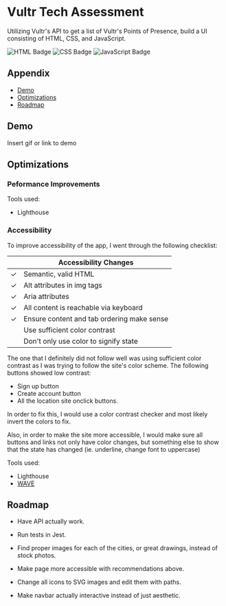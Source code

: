 # Vultr Tech Assessment

Utilizing Vultr's API to get a list of Vultr's Points of Presence,
build a UI consisting of HTML, CSS, and JavaScript.

![HTML Badge](https://img.shields.io/badge/-HTML-156DB5)
![CSS Badge](https://img.shields.io/badge/-CSS-01A990)
![JavaScript Badge](https://img.shields.io/badge/-JavaScript-01886A)

## Appendix

- [Demo](#demo)
- [Optimizations](#optimizations)
- [Roadmap](#roadmap)

## Demo

Insert gif or link to demo

## Optimizations

### Peformance Improvements

Tools used:

- Lighthouse

### Accessibility

To improve accessibility of the app, I went through the following checklist:

|     | Accessibility Changes                      |
| --- | ------------------------------------------ |
| ✓   | Semantic, valid HTML                       |
| ✓   | Alt attributes in img tags                 |
| ✓   | Aria attributes                            |
| ✓   | All content is reachable via keyboard      |
| ✓   | Ensure content and tab ordering make sense |
|     | Use sufficient color contrast              |
|     | Don't only use color to signify state      |

The one that I definitely did not follow well was using
sufficient color contrast as I was trying to follow the
site's color scheme. The following buttons showed low contrast:

- Sign up button
- Create account button
- All the location site onclick buttons.

In order to fix this, I would use a color contrast checker
and most likely invert the colors to fix.

Also, in order to make the site more accessible, I would make sure
all buttons and links not only have color changes, but
something else to show that the state has changed (ie. underline,
change font to uppercase)

Tools used:

- Lighthouse
- [WAVE](https://wave.webaim.org/)

## Roadmap

- Have API actually work.

- Run tests in Jest.

- Find proper images for each of the cities, or great
  drawings, instead of stock photos.

- Make page more accessible with recommendations above.

- Change all icons to SVG images and edit them with paths.

- Make navbar actually interactive instead of just aesthetic.
